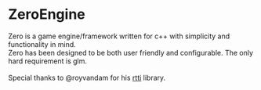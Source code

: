 # ZeroEngine
Zero is a game engine/framework written for c++ with simplicity and functionality in mind.<br />
Zero has been designed to be both user friendly and configurable. The only hard requirement is glm.<br /><br />
Special thanks to @royvandam for his <a href="https://github.com/royvandam/rtti">rtti</a> library.
